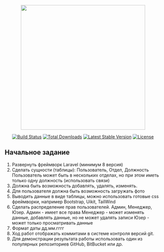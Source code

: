 <p align="center"><a href="https://laravel.com" target="_blank"><img src="https://raw.githubusercontent.com/laravel/art/master/logo-lockup/5%20SVG/2%20CMYK/1%20Full%20Color/laravel-logolockup-cmyk-red.svg" width="400"></a></p>

<p align="center">
<a href="https://travis-ci.org/laravel/framework"><img src="https://travis-ci.org/laravel/framework.svg" alt="Build Status"></a>
<a href="https://packagist.org/packages/laravel/framework"><img src="https://img.shields.io/packagist/dt/laravel/framework" alt="Total Downloads"></a>
<a href="https://packagist.org/packages/laravel/framework"><img src="https://img.shields.io/packagist/v/laravel/framework" alt="Latest Stable Version"></a>
<a href="https://packagist.org/packages/laravel/framework"><img src="https://img.shields.io/packagist/l/laravel/framework" alt="License"></a>
</p>

## Начальное задание

1. Развернуть фреймворк Laravel (минимум 8 версия)
2. Сделать сущности (таблицы): Пользователь, Отдел, Должность
   Пользователь может быть в нескольких отделах, но при этом иметь только одну должность (использовать связи)
3. Должна быть возможность добавлять, удалять, изменять.
4. Для пользователя должна быть возможность загружать фото
5. Выводить данные в виде таблицы, можно использовать готовые css фреймворки, например Bootstrap, Uikit, TailWind
6. Сделать распределение прав пользователей. Админ, Менеджер, Юзер.
   Админ - имеет все права
   Менеджер - может изменять данные, добавлять данные, но не может удалять записи
   Юзер - может только просматривать данные
7. Формат даты дд.мм.гггг
8. Ход работ отображать коммитами в системе контроля версий git.
9. Для демонстрации результата работы использовать один из популярных репозиториев GitHub, BitBucket или др.
